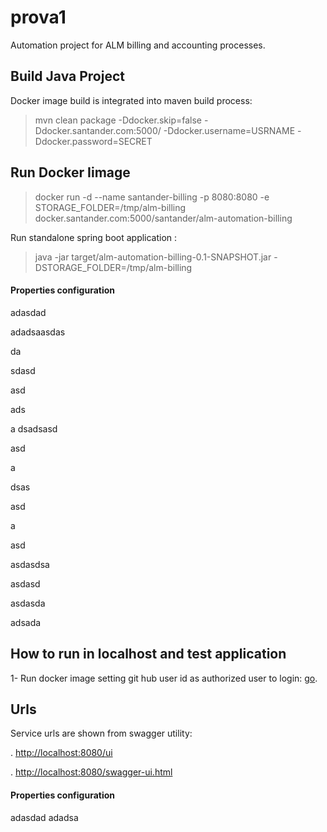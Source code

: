 # prova1


Automation project for ALM billing and accounting processes.


## Build Java Project

Docker image build is integrated into maven build process:

> mvn clean package -Ddocker.skip=false -Ddocker.santander.com:5000/ -Ddocker.username=USRNAME -Ddocker.password=SECRET

## Run Docker Iimage

> docker run -d --name santander-billing -p 8080:8080 -e STORAGE_FOLDER=/tmp/alm-billing docker.santander.com:5000/santander/alm-automation-billing

Run standalone spring boot application :

> java -jar target/alm-automation-billing-0.1-SNAPSHOT.jar -DSTORAGE_FOLDER=/tmp/alm-billing 

#### Properties configuration


adasdad

adadsaasdas

da

sdasd

asd

ads

a
dsadsasd

asd

a

dsas

asd

a

asd

asdasdsa


asdasd

asdasda


adsada


## How to run in localhost and test application

1- Run docker image setting git hub user id as authorized user to login: [go](#run-docker-image).


## Urls

Service urls are shown from swagger utility:

. [http://localhost:8080/ui](http://localhost:8080/ui)

. [http://localhost:8080/swagger-ui.html](http://localhost:8080/swagger-ui.html)


#### Properties configuration


adasdad
adadsa